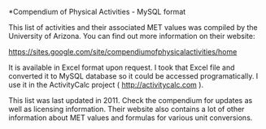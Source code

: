 *Compendium of Physical Activities - MySQL format

This list of activities and their associated MET values was compiled by the University of Arizona. You can find out more information on their website:

https://sites.google.com/site/compendiumofphysicalactivities/home

It is available in Excel format upon request. I took that Excel file and converted it to MySQL database so it could be accessed programatically. I use it in the ActivityCalc project ( http://activitycalc.com ).

This list was last updated in 2011. Check the compendium for updates as well as licensing information. Their website also contains a lot of other information about MET values and formulas for various unit conversions.

